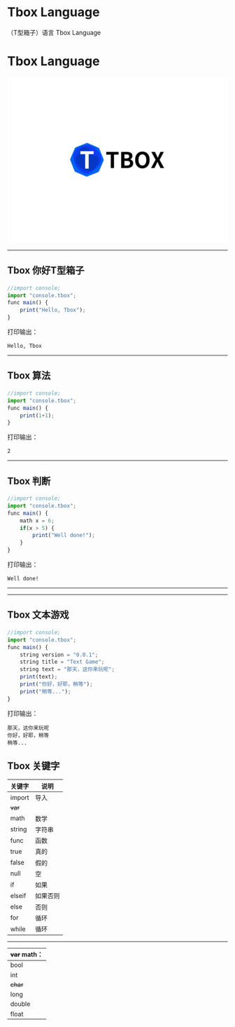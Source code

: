 # Tbox Language
（T型箱子）语言
Tbox Language

# Tbox Language

[![](Tbox-logo.svg)](https://github.com/beanflame/tbox)

---
## Tbox 你好T型箱子
```javascript
//import console;
import "console.tbox";
func main() {
	print("Hello, Tbox");
}
```
打印输出：

```
Hello, Tbox
```
----
## Tbox 算法
```javascript
//import console;
import "console.tbox";
func main() {
	print(1+1);
}
```
打印输出：

```
2
```
---
## Tbox 判断
```javascript
//import console;
import "console.tbox";
func main() {
    math x = 6;
	if(x > 5) {
		print("Well done!");
	}
}
```
打印输出：
```
Well done!
```
---


---
## Tbox 文本游戏
```javascript
//import console;
import "console.tbox";
func main() {
	string version = "0.0.1";
	string title = "Text Game";
	string text = "那天，这你来玩呢";
	print(text);
	print("你好，好耶，稍等");
	print("稍等...");
}
```
打印输出：

```
那天，这你来玩呢
你好，好耶，稍等
稍等...
```










## Tbox 关键字

关键字|说明
-|-
import|导入
~~var~~|
math|数学
string|字符串
func|函数
true|真的
false|假的
null|空
if|如果
elseif|如果否则
else|否则
for|循环
while|循环

---

|~~var~~ math：|
|-|
|bool|
|int|
|~~char~~|
|long|
|double|
|float|



